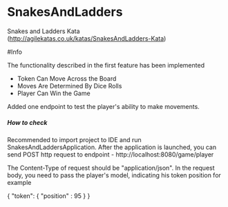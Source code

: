 # SnakesAndLadders

Snakes and Ladders Kata (http://agilekatas.co.uk/katas/SnakesAndLadders-Kata)

#Info

The functionality described in the first feature has been implemented
 - Token Can Move Across the Board
 - Moves Are Determined By Dice Rolls
 - Player Can Win the Game

Added one endpoint to test the player's ability to make movements.

##### How to check

Recommended to import project to IDE and run SnakesAndLaddersApplication.
After the application is launched, you can send POST http request to endpoint - http://localhost:8080/game/player

The Content-Type of request should be "application/json".
In the request body, you need to pass the player's model, indicating his token position for example

{
"token": {
"position" : 95
}
}
